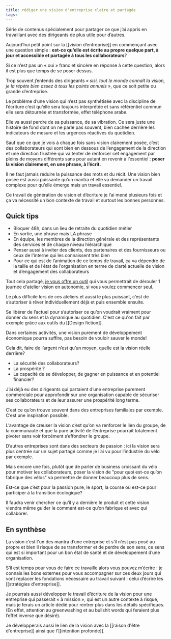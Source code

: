 ```yaml
---
title: rédiger une vision d'entreprise claire et partagée
tags:
---
```

Série de contenus spécialement pour partager ce que j’ai appris en travaillant avec des dirigeants de plus utile pour d’autres.

Aujourd’hui petit point sur la [[vision d’entreprise]] en commençant avec une question simple : **est-ce qu’elle est écrite au propre quelque part, à jour et accessible et partagée à tous les collaborateurs**? 

Si ce n’est pas un « oui » franc et sincère en réponse à cette question, alors il est plus que temps de se poser dessus. 

Trop souvent j’entends des dirigeants *« sisi, tout le monde connaît la vision, je la répète bien assez à tous les points annuels »*, que ce soit petite ou grande d’entreprise. 

Le problème d’une vision qui n’est pas synthétisée avec la discipline de l’écriture c’est qu’elle sera toujours interprétée et sans référentiel commun elle sera détournée et transformée, effet téléphone arabe.   

Elle va aussi perdre de sa puissance, de sa vibration. Ce sera juste une histoire de fond dont on ne parle pas souvent, bien cachée derrière les indicateurs de mesure et les urgences réactives du quotidien. 

Sauf que ce que je vois à chaque fois sans vision clairement posée, c’est des collaborateurs qui sont bien en dessous de l’engagement de la direction et une direction frustrée qui va tenter de renforcer cet engagement par pleins de moyens différents sans pour autant en revenir à l’essentiel : **poser la vision clairement, en une phrase, à l’écrit.** 

Il ne faut jamais réduire la puissance des mots et du récit. Une vision bien posée est aussi puissante qu’un mantra et elle va demander un travail complexe pour qu’elle émerge mais un travail essentiel.  

Ce travail de génération de vision et d’écriture je l’ai mené plusieurs fois et ça va nécessité un bon contexte de travail et surtout les bonnes personnes. 

## Quick tips

- Bloquer 48h, dans un lieu de retraite du quotidien métier 
- En sortie, une phrase mais LA phrase 
- En équipe, les membres de la direction générale et des représentants des services et de chaque niveau hiérarchique 
- Penser aussi à inviter des clients, des partenaires et des fournisseurs ou ceux de l'interne qui les connaissent très bien
- Pour ce qui est de l’animation de ce temps de travail, ça va dépendre de la taille et de l’état de l’organisation en terme de clarté actuelle de vision et d’engagement des collaborateurs

Tout cela partagé, [je vous offre un outil](https://liut.gumroad.com/l/vision) qui vous permettrait de dérouler 1 journée d'atelier vision en autonomie, si vous voulez commencer seul.


Le plus difficile lors de ces ateliers et aussi le plus puissant, c’est de s’autoriser à rêver individuellement déjà et puis ensemble ensuite. 

Se libérer de l’actuel pour s’autoriser ce qu’on voudrait vraiment pour donner du sens et la dynamique au quotidien. C'est ce qu'on fait par exemple grâce aux outils du [[Design fiction]].

Dans certaines activités, une vision purement de développement économique pourra suffire, pas besoin de vouloir sauver le monde!

Cela dit, faire de l’argent n’est qu’un moyen, quelle est la vision réelle derrière? 

- La sécurité des collaborateurs?
- La prospérité ?
- La capacité de se développer, de gagner en puissance et en potentiel financier? 

J’ai déjà eu des dirigeants qui partaient d’une entreprise purement commerciale pour approfondir sur une organisation capable de sécuriser ses collaborateurs et de leur assurer une prospérité long terme.  

C’est ce qu’on trouve souvent dans des entreprises familiales par exemple. C’est une inspiration possible. 

L’avantage de creuser la vision c’est qu’on va renforcer le lien du groupe, de la communauté et que la pure activité de l’entreprise pourrait totalement pivoter sans voir forcément s’effondrer le groupe. 

D’autres entreprises sont dans des secteurs de passion : ici la vision sera plus centrée sur un sujet partagé comme je l’ai vu pour l’industrie du vélo par exemple. 

Mais encore une fois, plutôt que de parler de business croissant du vélo pour motiver les collaborateurs, poser la vision de "pour quoi est-ce qu’on fabrique des vélos" va permettre de donner beaucoup plus de sens.

Est-ce que c’est pour la passion pure, le sport, la course où est-ce pour participer à la transition écologique? 

Il faudra venir chercher ce qu’il y a dernière le produit et cette vision viendra même guider le comment est-ce qu’on fabrique et avec qui collaborer. 

## En synthèse

La vision c’est l'un des mantra d’une entreprise et s’il n’est pas posé au propre et bien il risque de se transformer et de perdre de son sens, ce sens qui est si important pour un bon état de santé et de développement d’une organisation. 

S’il est temps pour vous de faire ce travaille alors vous pouvez m’écrire : je connais les bons externes pour vous accompagner sur ces deux jours qui vont replacer les fondations nécessaire au travail suivant : celui d’écrire les [[stratégies d'entreprise]]. 

Je pourrais aussi développer le travail d’écriture de la vision pour une entreprise qui passerait « à mission », qui est un autre contexte à risque, mais je ferais un article dédié pour rentrer plus dans les détails spécifiques. (En effet, attention au greenwashing et au bullshit words qui feraient plus l’effet inverse que désiré).

Je développerais aussi le lien de la vision avec la [[raison d'être d'entreprise]] ainsi que l'[[intention profonde]].